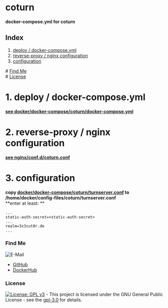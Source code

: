 # coturn

**docker-compose.yml for coturn**  

## Index

1. [deploy / docker-compose.yml](#deploy)  
2. [reverse-proxy / nginx configuration](#reverse-proxy)  
3. [configuration](#configuration)  

\# [Find Me](#findme)  
\# [License](#license) 

# 1. deploy / docker-compose.yml <a name="deploy"></a>  
**[see docker/docker-compose/coturn/docker-compose.yml](https://github.com/3x3cut0r/vps/blob/main/docker/docker-compose/coturn/docker-compose.yml)**  

# 2. reverse-proxy / nginx configuration <a name="reverse-proxy"></a>  
**[see nginx/conf.d/coturn.conf](https://github.com/3x3cut0r/vps/blob/main/nginx/conf.d/coturn.conf)**  

# 3. configuration <a name="configuration"></a>  
**copy [docker/docker-compose/coturn/turnserver.conf](https://github.com/3x3cut0r/vps/blob/main/docker/docker-compose/coturn/turnserver.conf) to /home/docker/config-files/coturn/turnserver.conf**  
**enter at least: **  
```shell
...
static-auth-secret=<static-auth-secret>
...
realm=3x3cut0r.de
...

```

### Find Me <a name="findme"></a>

![E-Mail](https://img.shields.io/badge/E--Mail-executor55%40gmx.de-red)
* [GitHub](https://github.com/3x3cut0r)
* [DockerHub](https://hub.docker.com/u/3x3cut0r)

### License <a name="license"></a>

[![License: GPL v3](https://img.shields.io/badge/License-GPLv3-blue.svg)](https://www.gnu.org/licenses/gpl-3.0) - This project is licensed under the GNU General Public License - see the [gpl-3.0](https://www.gnu.org/licenses/gpl-3.0.en.html) for details.
